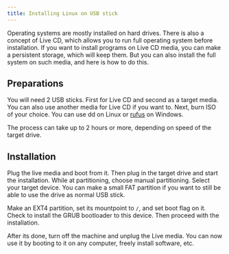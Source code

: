 ```yaml
---
title: Installing Linux on USB stick
---
```


Operating systems are mostly installed on hard drives. There is also a concept of Live CD, which allows you to run full operating system before installation. If you want to install programs on Live CD media, you can make a persistent storage, which will keep them. But you can also install the full system on such media, and here is how to do this.

## Preparations

You will need 2 USB sticks. First for Live CD and second as a target media. You can also use another media for Live CD if you want to. Next, burn ISO of your choice. You can use dd on Linux or [rufus](http://rufus.ie) on Windows.

The process can take up to 2 hours or more, depending on speed of the target drive.

## Installation

Plug the live media and boot from it. Then plug in the target drive and start the installation. While at partitioning, choose manual partitioning. Select your target device. You can make a small FAT partition if you want to still be able to use the drive as normal USB stick.

Make an EXT4 partition, set its mountpoint to `/`, and set boot flag on it. Check to install the GRUB bootloader to this device. Then proceed with the installation.

After its done, turn off the machine and unplug the Live media. You can now use it by booting to it on any computer, freely install software, etc.
